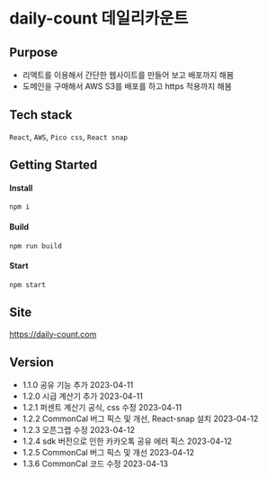 # daily-count 데일리카운트

## Purpose

- 리액트를 이용해서 간단한 웹사이트를 만들어 보고 배포까지 해봄
- 도메인을 구매해서 AWS S3를 배포를 하고 https 적용까지 해봄

## Tech stack

`React`, `AWS`, `Pico css`, `React snap`

## Getting Started

#### Install

```
npm i
```

#### Build

```
npm run build
```

#### Start

```
npm start
```

## Site

https://daily-count.com

## Version

- 1.1.0 공유 기능 추가 2023-04-11
- 1.2.0 시급 계산기 추가 2023-04-11
- 1.2.1 퍼센트 계산기 공식, css 수정 2023-04-11
- 1.2.2 CommonCal 버그 픽스 및 개선, React-snap 설치 2023-04-12
- 1.2.3 오픈그랩 수정 2023-04-12
- 1.2.4 sdk 버전으로 인한 카카오톡 공유 에러 픽스 2023-04-12
- 1.2.5 CommonCal 버그 픽스 및 개선 2023-04-12
- 1.3.6 CommonCal 코드 수정 2023-04-13
